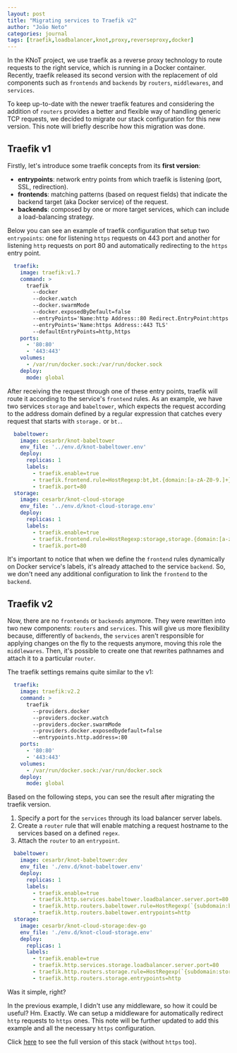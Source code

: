 ```yaml
---
layout: post
title: "Migrating services to Traefik v2"
author: "João Neto"
categories: journal
tags: [traefik,loadbalancer,knot,proxy,reverseproxy,docker]
---
```


In the KNoT project, we use traefik as a reverse proxy technology to route requests to the right service, which is running in a Docker container. Recently, traefik released its second version with the replacement of old components such as `frontends` and `backends` by `routers`, `middlewares`, and `services`.

To keep up-to-date with the newer traefik features and considering the addition of `routers` provides a better and flexible way of handling generic TCP requests, we decided to migrate our stack configuration for this new version. This note will briefly describe how this migration was done.

## Traefik v1

Firstly, let's introduce some traefik concepts from its **first version**:

* **entrypoints**: network entry points from which traefik is listening (port, SSL, redirection).
* **frontends**: matching patterns (based on request fields) that indicate the backend target (aka Docker service) of the request.
* **backends**: composed by one or more target services, which can include a load-balancing strategy.

Below you can see an example of traefik configuration that setup two `entrypoints`: one for listening `https` requests on 443 port and another for listening `http` requests on port 80 and automatically redirecting to the `https` entry point.

```yaml
  traefik:
    image: traefik:v1.7
    command: >
      traefik
        --docker
        --docker.watch
        --docker.swarmMode
        --docker.exposedByDefault=false
        --entryPoints='Name:http Address::80 Redirect.EntryPoint:https'
        --entryPoints='Name:https Address::443 TLS'
        --defaultEntryPoints=http,https
    ports:
      - '80:80'
      - '443:443'
    volumes:
      - /var/run/docker.sock:/var/run/docker.sock
    deploy:
      mode: global
```

After receiving the request through one of these entry points, traefik will route it according to the service's `frontend` rules. As an example, we have two services `storage` and `babeltower`, which expects the request according to the address domain defined by a regular expression that catches every request that starts with `storage.` or `bt.`.

```yaml
  babeltower:
    image: cesarbr/knot-babeltower
    env_file: '../env.d/knot-babeltower.env'
    deploy:
      replicas: 1
      labels:
        - traefik.enable=true
        - traefik.frontend.rule=HostRegexp:bt,bt.{domain:[a-zA-Z0-9.]+}
        - traefik.port=80
  storage:
    image: cesarbr/knot-cloud-storage
    env_file: '../env.d/knot-cloud-storage.env'
    deploy:
      replicas: 1
      labels:
        - traefik.enable=true
        - traefik.frontend.rule=HostRegexp:storage,storage.{domain:[a-zA-Z0-9.]+}
        - traefik.port=80
```

It's important to notice that when we define the `frontend` rules dynamically on Docker service's labels, it's already attached to the service `backend`. So, we don't need any additional configuration to link the `frontend` to the `backend`.

## Traefik v2

Now, there are no `frontends` or `backends` anymore. They were rewritten into two new components: `routers` and `services`. This will give us more flexibility because, differently of `backends`, the `services` aren't responsible for applying changes on the fly to the requests anymore, moving this role the `middlewares`. Then, it's possible to create one that rewrites pathnames and attach it to a particular `router`.

The traefik settings remains quite similar to the v1:

```yaml
  traefik:
    image: traefik:v2.2
    command: >
      traefik
        --providers.docker
        --providers.docker.watch
        --providers.docker.swarmMode
        --providers.docker.exposedbydefault=false
        --entrypoints.http.address=:80
    ports:
      - '80:80'
      - '443:443'
    volumes:
      - /var/run/docker.sock:/var/run/docker.sock
    deploy:
      mode: global
```

Based on the following steps, you can see the result after migrating the traefik version.

1. Specify a port for the `services` through its load balancer server labels.
1. Create a `router` rule that will enable matching a request hostname to the services based on a defined `regex`.
1. Attach the `router` to an `entrypoint`.

```yaml
  babeltower:
    image: cesarbr/knot-babeltower:dev
    env_file: './env.d/knot-babeltower.env'
    deploy:
      replicas: 1
      labels:
        - traefik.enable=true
        - traefik.http.services.babeltower.loadbalancer.server.port=80
        - traefik.http.routers.babeltower.rule=HostRegexp(`{subdomain:bt}.{domain:[a-zA-Z0-9.]+}`)
        - traefik.http.routers.babeltower.entrypoints=http
  storage:
    image: cesarbr/knot-cloud-storage:dev-go
    env_file: './env.d/knot-cloud-storage.env'
    deploy:
      replicas: 1
      labels:
        - traefik.enable=true
        - traefik.http.services.storage.loadbalancer.server.port=80
        - traefik.http.routers.storage.rule=HostRegexp(`{subdomain:storage}.{domain:[a-zA-Z0-9.]+}`)
        - traefik.http.routers.storage.entrypoints=http
```

Was it simple, right?

In the previous example, I didn't use any middleware, so how it could be useful? Hm. Exactly. We can setup a middleware for automatically redirect `http` requests to `https` ones.  This note will be further updated to add this example and all the necessary `https` configuration.

Click [here](https://github.com/CESARBR/knot-cloud/blob/master/stacks/core/prod/all-in-one/stage-1.yml) to see the full version of this stack (without `https` too).